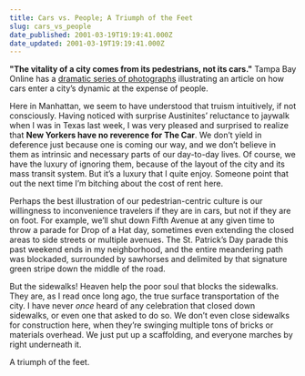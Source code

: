 ```yaml
---
title: Cars vs. People; A Triumph of the Feet
slug: cars_vs_people
date_published: 2001-03-19T19:19:41.000Z
date_updated: 2001-03-19T19:19:41.000Z
---
```


**"The vitality of a city comes from its pedestrians, not its cars."** Tampa Bay Online has a [dramatic series of photographs](http://www.tampabayonline.net/bguard/home.htm) illustrating an article on how cars enter a city’s dynamic at the expense of people.

Here in Manhattan, we seem to have understood that truism intuitively, if not consciously. Having noticed with surprise Austinites’ reluctance to jaywalk when I was in Texas last week, I was very pleased and surprised to realize that **New Yorkers have no reverence for The Car**. We don’t yield in deference just because one is coming our way, and we don’t believe in them as intrinsic and necessary parts of our day-to-day lives. Of course, we have the luxury of ignoring them, because of the layout of the city and its mass transit system. But it’s a luxury that I quite enjoy. Someone point that out the next time I’m bitching about the cost of rent here.

Perhaps the best illustration of our pedestrian-centric culture is our willingness to inconvenience travelers if they are in cars, but not if they are on foot. For example, we’ll shut down Fifth Avenue at any given time to throw a parade for Drop of a Hat day, sometimes even extending the closed areas to side streets or multiple avenues. The St. Patrick’s Day parade this past weekend ends in my neighborhood, and the entire meandering path was blockaded, surrounded by sawhorses and delimited by that signature green stripe down the middle of the road.

But the sidewalks! Heaven help the poor soul that blocks the sidewalks. They are, as I read once long ago, the true surface transportation of the city. I have never *once* heard of any celebration that closed down sidewalks, or even one that asked to do so. We don’t even close sidewalks for construction here, when they’re swinging multiple tons of bricks or materials overhead. We just put up a scaffolding, and everyone marches by right underneath it.

A triumph of the feet.
